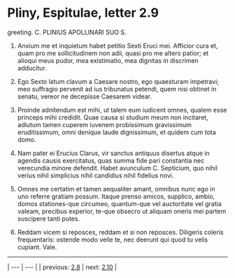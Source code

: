 # Pliny, Espitulae, letter 2.9

greeting. C. PLINIUS APOLLINARI SUO S.



1. Anxium me et inquietum habet petitio Sexti Eruci mei. Afficior cura et, quam pro me sollicitudinem non adii, quasi pro me altero patior; et alioqui meus pudor, mea existimatio, mea dignitas in discrimen adducitur.



2. Ego Sexto latum clavum a Caesare nostro, ego quaesturam impetravi; meo suffragio pervenit ad ius tribunatus petendi, quem nisi obtinet in senatu, vereor ne decepisse Caesarem videar.



3. Proinde adnitendum est mihi, ut talem eum iudicent omnes, qualem esse princeps mihi credidit. Quae causa si studium meum non incitaret, adiutum tamen cuperem iuvenem probissimum gravissimum eruditissimum, omni denique laude dignissimum, et quidem cum tota domo.



4. Nam pater ei Erucius Clarus, vir sanctus antiquus disertus atque in agendis causis exercitatus, quas summa fide pari constantia nec verecundia minore defendit. Habet avunculum C. Septicium, quo nihil verius nihil simplicius nihil candidius nihil fidelius novi.



5. Omnes me certatim et tamen aequaliter amant, omnibus nunc ego in uno referre gratiam possum. Itaque prenso amicos, supplico, ambio, domos stationes-que circumeo, quantum-que vel auctoritate vel gratia valeam, precibus experior, te-que obsecro ut aliquam oneris mei partem suscipere tanti putes.



6. Reddam vicem si reposces, reddam et si non reposces. Diligeris coleris frequentaris: ostende modo velle te, nec deerunt qui quod tu velis cupiant. Vale.



---

| --- | --- |
| previous: [2.8](../2.8/) | next: [2.10](../2.10/) |